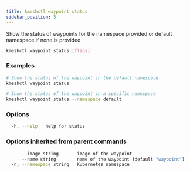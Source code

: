 ```yaml
---
title: kmeshctl waypoint status
sidebar_position: 5
---
```


Show the status of waypoints for the namespace provided or default namespace if none is provided

```bash
kmeshctl waypoint status [flags]
```

### Examples
```bash
# Show the status of the waypoint in the default namespace
kmeshctl waypoint status

# Show the status of the waypoint in a specific namespace
kmeshctl waypoint status --namespace default
```

### Options
```bash
  -h, --help   help for status
```

### Options inherited from parent commands
```bash
      --image string       image of the waypoint
      --name string        name of the waypoint (default "waypoint")
  -n, --namespace string   Kubernetes namespace
```